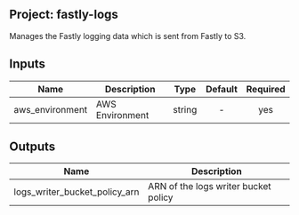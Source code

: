 ## Project: fastly-logs

Manages the Fastly logging data which is sent from Fastly to S3.


## Inputs

| Name | Description | Type | Default | Required |
|------|-------------|:----:|:-----:|:-----:|
| aws_environment | AWS Environment | string | - | yes |

## Outputs

| Name | Description |
|------|-------------|
| logs_writer_bucket_policy_arn | ARN of the logs writer bucket policy |

